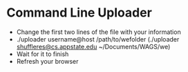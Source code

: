 # Command Line Uploader

* Change the first two lines of the file with your information
* ./uploader username@host /path/to/wefolder (./uploader shuffleres@cs.appstate.edu ~/Documents/WAGS/we)
* Wait for it to finish
* Refresh your browser
